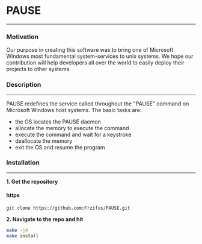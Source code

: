# PAUSE
------
### Motivation
Our purpose in creating this software was to bring one of Microsoft Windows most fundamental system-services to unix systems. We hope our contribution will help developers all over the world to easily deploy their projects to other systems.

### Description
-------
PAUSE redefines the service called throughout the "PAUSE" command on Microsoft Windows host systems. The basic tasks are:
* the OS locates the PAUSE daemon
* allocate the memory to execute the command
* execute the command and wait for a keystroke
* deallocate the memory
* exit the OS and resume the program

### Installation
-----
**1. Get the repository**
#### https
```https
git clone https://github.com:Frzifus/PAUSE.git
```
**2. Navigate to the repo and hit**
```bash
make -j4
make install
```
